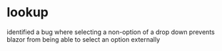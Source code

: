 # lookup
 identified a bug where selecting a non-option of a drop down prevents blazor from being able to select an option externally
